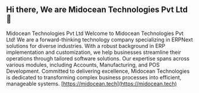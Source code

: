 ## Hi there, We are Midocean Technologies Pvt Ltd 👋

Midocean Technologies Pvt Ltd
Welcome to Midocean Technologies Pvt Ltd! 
We are a forward-thinking technology company specializing in ERPNext solutions for diverse industries. 
With a robust background in ERP implementation and customization, 
we help businesses streamline their operations through tailored software solutions. 
Our expertise spans across various modules, including Accounts, Manufacturing, and POS Development. 
Committed to delivering excellence, Midocean Technologies is dedicated to transforming complex business processes into efficient, manageable systems.
[https://midocean.tech](https://midocean.tech)

<!--

**Here are some ideas to get you started:**

🙋‍♀️ A short introduction - what is your organization all about?
🌈 Contribution guidelines - how can the community get involved?
👩‍💻 Useful resources - where can the community find your docs? Is there anything else the community should know?
🍿 Fun facts - what does your team eat for breakfast?
🧙 Remember, you can do mighty things with the power of [Markdown](https://docs.github.com/github/writing-on-github/getting-started-with-writing-and-formatting-on-github/basic-writing-and-formatting-syntax)
-->
